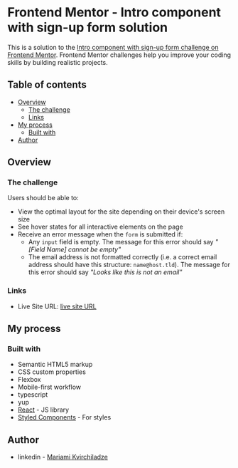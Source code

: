# Frontend Mentor - Intro component with sign-up form solution

This is a solution to the [Intro component with sign-up form challenge on Frontend Mentor](https://www.frontendmentor.io/challenges/intro-component-with-signup-form-5cf91bd49edda32581d28fd1). Frontend Mentor challenges help you improve your coding skills by building realistic projects.

## Table of contents

- [Overview](#overview)
  - [The challenge](#the-challenge)
  - [Links](#links)
- [My process](#my-process)
  - [Built with](#built-with)
- [Author](#author)

## Overview

### The challenge

Users should be able to:

- View the optimal layout for the site depending on their device's screen size
- See hover states for all interactive elements on the page
- Receive an error message when the `form` is submitted if:
  - Any `input` field is empty. The message for this error should say _"[Field Name] cannot be empty"_
  - The email address is not formatted correctly (i.e. a correct email address should have this structure: `name@host.tld`). The message for this error should say _"Looks like this is not an email"_

### Links

- Live Site URL: [live site URL](https://intro-component-with-sing-up-form-gray.vercel.app/)

## My process

### Built with

- Semantic HTML5 markup
- CSS custom properties
- Flexbox
- Mobile-first workflow
- typescript
- yup
- [React](https://reactjs.org/) - JS library
- [Styled Components](https://styled-components.com/) - For styles

## Author

- linkedin - [Mariami Kvirchiladze](https://www.linkedin.com/in/mariami-kvirchiladze-673738252/)
